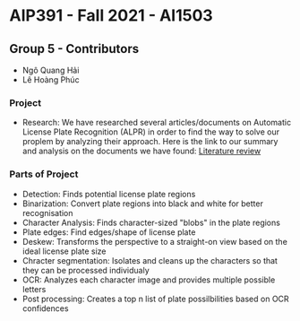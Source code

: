 # AIP391 - Fall 2021 - AI1503

## Group 5 - Contributors

- Ngô Quang Hải
- Lê Hoàng Phúc

### Project

- Research: We have researched several articles/documents on Automatic License Plate Recognition (ALPR) in order to find the way to solve our proplem by analyzing their approach. Here is the link to our summary and analysis on the documents we have found: [Literature review](https://docs.google.com/spreadsheets/d/1HVmVpj6bgk3F9iZ8Wj2Kq4thxJnLnx2NyqqMIDSWHoU/edit?usp=sharing)

### Parts of Project
- Detection:
    Finds potential license plate regions
- Binarization:
    Convert plate regions into black and white for better recognisation
- Character Analysis:
    Finds character-sized "blobs" in the plate regions
- Plate edges:
    Find edges/shape of license plate
- Deskew:
    Transforms the perspective to a straight-on view based on the ideal license plate size
- Chracter segmentation:
    Isolates and cleans up the characters so that they can be processed individualy
- OCR:
    Analyzes each character image and provides multiple possible letters
- Post processing:
    Creates a top n list of plate possilbilities based on OCR confidences